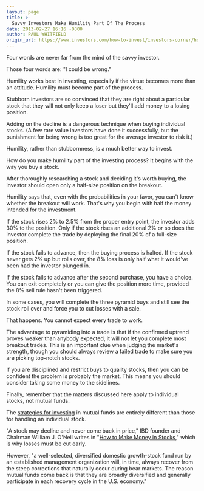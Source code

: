 ```yaml
---
layout: page
title: >-
  Savvy Investors Make Humility Part Of The Process
date: 2013-02-27 16:16 -0800
author: PAUL WHITFIELD
origin_url: https://www.investors.com/how-to-invest/investors-corner/how-to-reduce-investment-risk
---
```





Four words are never far from the mind of the savvy investor.

  

Those four words are: "I could be wrong."

  

Humility works best in investing, especially if the virtue becomes more than an attitude. Humility must become part of the process.

  

Stubborn investors are so convinced that they are right about a particular stock that they will not only keep a loser but they'll add money to a losing position.

  

Adding on the decline is a dangerous technique when buying individual stocks. (A few rare value investors have done it successfully, but the punishment for being wrong is too great for the average investor to risk it.)

  

Humility, rather than stubbornness, is a much better way to invest.

  

How do you make humility part of the investing process? It begins with the way you buy a stock.

  

After thoroughly researching a stock and deciding it's worth buying, the investor should open only a half-size position on the breakout.

  

Humility says that, even with the probabilities in your favor, you can't know whether the breakout will work. That's why you begin with half the money intended for the investment.

  

If the stock rises 2% to 2.5% from the proper entry point, the investor adds 30% to the position. Only if the stock rises an additional 2% or so does the investor complete the trade by deploying the final 20% of a full-size position.

  

If the stock fails to advance, then the buying process is halted. If the stock never gets 2% up but rolls over, the 8% loss is only half what it would've been had the investor plunged in.

  

If the stock fails to advance after the second purchase, you have a choice. You can exit completely or you can give the position more time, provided the 8% sell rule hasn't been triggered.

  

In some cases, you will complete the three pyramid buys and still see the stock roll over and force you to cut losses with a sale.

  

That happens. You cannot expect every trade to work.

  

The advantage to pyramiding into a trade is that if the confirmed uptrend proves weaker than anybody expected, it will not let you complete most breakout trades. This is an important clue when judging the market's strength, though you should always review a failed trade to make sure you are picking top-notch stocks.

  

If you are disciplined and restrict buys to quality stocks, then you can be confident the problem is probably the market. This means you should consider taking some money to the sidelines.

  

Finally, remember that the matters discussed here apply to individual stocks, not mutual funds.

  

The [strategies for investing](http://education.investors.com/) in mutual funds are entirely different than those for handling an individual stock.

  

"A stock may decline and never come back in price," IBD founder and Chairman William J. O'Neil writes in "[How to Make Money in Stocks](https://www.investors.com/offer/splash.aspx?id=htmmis)," which is why losses must be cut early.

  

However, "a well-selected, diversified domestic growth-stock fund run by an established management organization will, in time, always recover from the steep corrections that naturally occur during bear markets. The reason mutual funds come back is that they are broadly diversified and generally participate in each recovery cycle in the U.S. economy."




